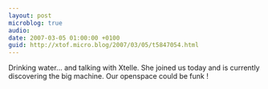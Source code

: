 ```yaml
---
layout: post
microblog: true
audio: 
date: 2007-03-05 01:00:00 +0100
guid: http://xtof.micro.blog/2007/03/05/t5847054.html
---
```

Drinking water... and talking with Xtelle. She joined us today and is currently discovering the big machine. Our openspace could be funk !
